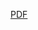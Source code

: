 [PDF](http://latex.aslushnikov.com/compile?git=https://github.com/mgeier/literature-review&target=binaural_audio/binaural_audio.tex&download=mgeier_binaural_audio.pdf)
